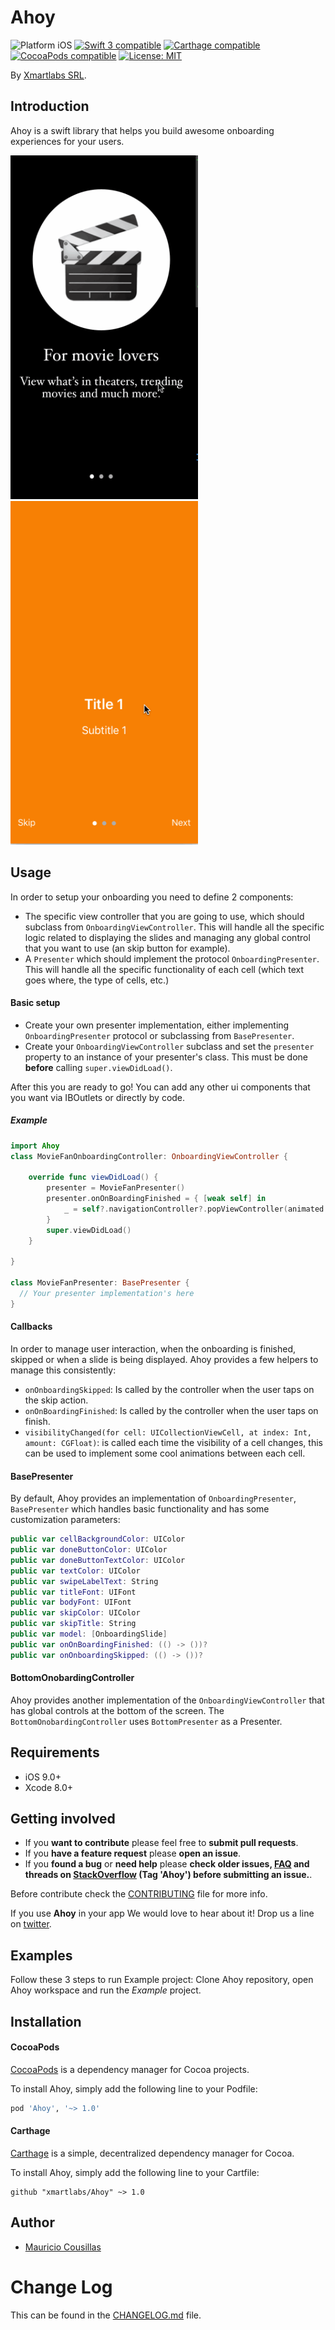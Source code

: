 # Ahoy

<p align="left">
<img src="https://img.shields.io/badge/platform-iOS-blue.svg?style=flat" alt="Platform iOS" />
<a href="https://developer.apple.com/swift"><img src="https://img.shields.io/badge/swift3-compatible-4BC51D.svg?style=flat" alt="Swift 3 compatible" /></a>
<a href="https://github.com/Carthage/Carthage"><img src="https://img.shields.io/badge/Carthage-compatible-4BC51D.svg?style=flat" alt="Carthage compatible" /></a>
<a href="https://cocoapods.org/pods/Ahoy"><img src="https://img.shields.io/cocoapods/v/Ahoy.svg" alt="CocoaPods compatible" /></a>
<a href="https://raw.githubusercontent.com/xmartlabs/Ahoy/master/LICENSE"><img src="http://img.shields.io/badge/license-MIT-blue.svg?style=flat" alt="License: MIT" /></a>
</p>

By [Xmartlabs SRL](http://xmartlabs.com).

## Introduction

Ahoy is a swift library that helps you build awesome onboarding experiences for your users.


<img src="./movie.gif" width="300" height="550"/>
<img src="./bottom.gif" width="300" height="550"/>

## Usage
In order to setup your onboarding you need to define 2 components:
* The specific view controller that you are going to use, which should subclass from `OnboardingViewController`. This will handle all the specific logic related to displaying the slides and managing any global control that you want to use (an skip button for example).
* A `Presenter` which should implement the protocol `OnboardingPresenter`. This will handle all the specific functionality of each cell (which text goes where, the type of cells, etc.)

#### Basic setup
* Create your own presenter implementation, either implementing `OnboardingPresenter` protocol or subclassing from `BasePresenter`.
* Create your `OnboardingViewController` subclass and set the `presenter` property to an instance of your presenter's class. This must be done **before** calling `super.viewDidLoad()`.

After this you are ready to go! You can add any other ui components that you want via IBOutlets or directly by code.
##### Example

```swift
import Ahoy
class MovieFanOnboardingController: OnboardingViewController {

    override func viewDidLoad() {
        presenter = MovieFanPresenter()
        presenter.onOnBoardingFinished = { [weak self] in
            _ = self?.navigationController?.popViewController(animated: true)
        }
        super.viewDidLoad()
    }

}

class MovieFanPresenter: BasePresenter {
  // Your presenter implementation's here
}
```

#### Callbacks
In order to manage user interaction, when the onboarding is finished, skipped or when a slide is being displayed. Ahoy provides a few helpers to manage this consistently:
  * `onOnboardingSkipped`: Is called by the controller when the user taps on the skip action.
  * `onOnBoardingFinished`: Is called by the controller when the user taps on finish.
  * `visibilityChanged(for cell: UICollectionViewCell, at index: Int, amount: CGFloat)`: is called each time the visibility of a cell changes, this can be used to implement some cool animations between each cell.

#### BasePresenter
By default, Ahoy provides an implementation of `OnboardingPresenter`, `BasePresenter` which handles basic functionality and has some customization parameters:

```swift
public var cellBackgroundColor: UIColor
public var doneButtonColor: UIColor
public var doneButtonTextColor: UIColor
public var textColor: UIColor
public var swipeLabelText: String
public var titleFont: UIFont
public var bodyFont: UIFont
public var skipColor: UIColor
public var skipTitle: String
public var model: [OnboardingSlide]
public var onOnBoardingFinished: (() -> ())?
public var onOnboardingSkipped: (() -> ())?
```

#### BottomOnobardingController
Ahoy provides another implementation of the `OnboardingViewController` that has global controls at the bottom of the screen. The `BottomOnobardingController` uses `BottomPresenter` as a Presenter.

## Requirements

* iOS 9.0+
* Xcode 8.0+

## Getting involved

* If you **want to contribute** please feel free to **submit pull requests**.
* If you **have a feature request** please **open an issue**.
* If you **found a bug** or **need help** please **check older issues, [FAQ](#faq) and threads on [StackOverflow](http://stackoverflow.com/questions/tagged/Ahoy) (Tag 'Ahoy') before submitting an issue.**.

Before contribute check the [CONTRIBUTING](https://github.com/xmartlabs/Ahoy/blob/master/CONTRIBUTING.md) file for more info.

If you use **Ahoy** in your app We would love to hear about it! Drop us a line on [twitter](https://twitter.com/xmartlabs).

## Examples

Follow these 3 steps to run Example project: Clone Ahoy repository, open Ahoy workspace and run the *Example* project.

## Installation

#### CocoaPods

[CocoaPods](https://cocoapods.org/) is a dependency manager for Cocoa projects.

To install Ahoy, simply add the following line to your Podfile:

```ruby
pod 'Ahoy', '~> 1.0'
```

#### Carthage

[Carthage](https://github.com/Carthage/Carthage) is a simple, decentralized dependency manager for Cocoa.

To install Ahoy, simply add the following line to your Cartfile:

```ogdl
github "xmartlabs/Ahoy" ~> 1.0
```

## Author

* [Mauricio Cousillas](https://github.com/mcousillas6)

# Change Log

This can be found in the [CHANGELOG.md](CHANGELOG.md) file.
